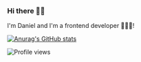 ### Hi there 👋👋

I'm Daniel and I'm a frontend developer  👨🏽‍💻!



[![Anurag's GitHub stats](https://github-readme-stats.vercel.app/api?username=dyofficial)](https://github.com/dyofficial/github-readme-stats)


![Profile views](https://gpvc.arturio.dev/[dyofficial])
